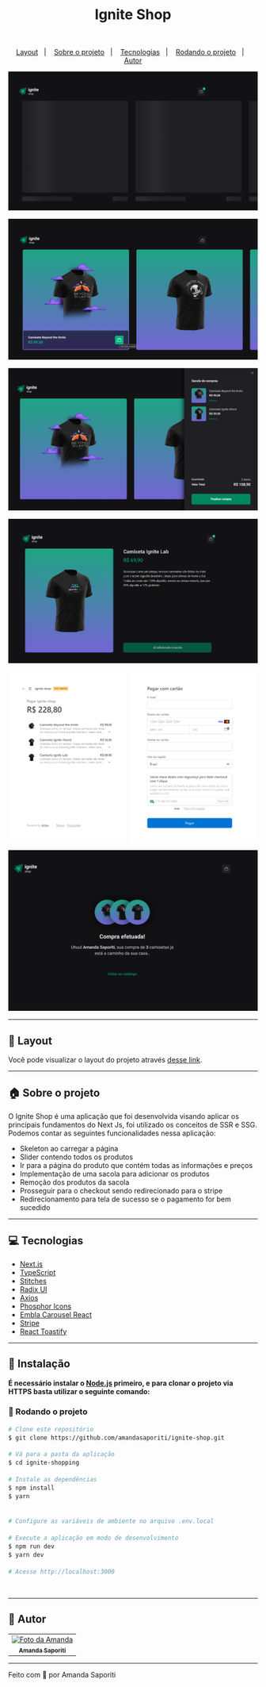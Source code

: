 <h1 align="center">
  Ignite Shop
</h1>

<br>

<p align="center">
  <a href="#art-layout">Layout</a>&nbsp;&nbsp;&nbsp;|&nbsp;&nbsp;&nbsp;
  <a href="#house-sobre-o-projeto">Sobre o projeto</a>&nbsp;&nbsp;&nbsp;|&nbsp;&nbsp;&nbsp;
  <a href="#computer-tecnologias">Tecnologias</a>&nbsp;&nbsp;&nbsp;|&nbsp;&nbsp;&nbsp;
  <a href="#runner-rodando-o-projeto">Rodando o projeto</a>&nbsp;&nbsp;&nbsp;|&nbsp;&nbsp;&nbsp;
  <a href="#art-autor">Autor</a
</p>

<p align="center">
  <img alt="Skeleton Interface" src="https://github.com/amandasaporiti/ignite-shop/blob/master/src/assets/skeleton-interface.png?raw=true">
</p>

<p align="center">
  <img alt="Home Interface" src="https://github.com/amandasaporiti/ignite-shop/blob/master/src/assets/interface-home.PNG?raw=true">
</p>

<p align="center">
  <img alt="Bag Interface" src="https://github.com/amandasaporiti/ignite-shop/blob/master/src/assets/bag-interface.PNG?raw=true">
</p>

<p align="center">
  <img alt="Product Interface" src="https://github.com/amandasaporiti/ignite-shop/blob/master/src/assets/product-description-interface.PNG?raw=true">
</p>

<p align="center">
  <img alt="Stripe Payment Interface" src="https://github.com/amandasaporiti/ignite-shop/blob/master/src/assets/stripe-interface.PNG?raw=true">
</p>

<p align="center">
  <img alt="Success Interface" src="https://github.com/amandasaporiti/ignite-shop/blob/master/src/assets/success-interface.PNG?raw=true">
</p>

---

## :art: Layout

Você pode visualizar o layout do projeto através [desse link](https://www.figma.com/file/FxlDRKOmznBbTH8DsTgnZU/Ignite-Shop-2.0/duplicate).

---

## :house: Sobre o projeto

O Ignite Shop é uma aplicação que foi desenvolvida visando aplicar os principais fundamentos do Next Js, foi utilizado os conceitos de SSR e SSG.
Podemos contar as seguintes funcionalidades nessa aplicação:

- Skeleton ao carregar a página
- Slider contendo todos os produtos
- Ir para a página do produto que contém todas as informações e preços
- Implementação de uma sacola para adicionar os produtos
- Remoção dos produtos da sacola
- Prosseguir para o checkout sendo redirecionado para o stripe
- Redirecionamento para tela de sucesso se o pagamento for bem sucedido

---

## :computer: Tecnologias

- [Next.js](https://nextjs.org/)
- [TypeScript](https://www.typescriptlang.org/)
- [Stitches](https://stitches.dev/)
- [Radix UI](https://www.radix-ui.com/)
- [Axios](https://axios-http.com/ptbr/)
- [Phosphor Icons](https://phosphoricons.com/)
- [Embla Carousel React](https://www.embla-carousel.com/get-started/react/)
- [Stripe](https://stripe.com/br)
- [React Toastify](https://fkhadra.github.io/react-toastify/introduction)

---

## :construction_worker: Instalação

**É necessário instalar o [Node.js](https://nodejs.org/en/download/) primeiro, e para clonar o projeto via HTTPS basta utilizar o seguinte comando:**
<br>

### :runner: Rodando o projeto

```bash
# Clone este repositório
$ git clone https://github.com/amandasaporiti/ignite-shop.git

# Vá para a pasta da aplicação
$ cd ignite-shopping

# Instale as dependências
$ npm install
$ yarn


# Configure as variáveis de ambiente no arquivo .env.local

# Execute a aplicação em modo de desenvolvimento
$ npm run dev
$ yarn dev

# Acesse http://localhost:3000
```

<br>

---

## :art: Autor

<table>
  <tr>
    <td align="center">
      <a href="#">
        <img src="https://avatars.githubusercontent.com/u/94876637?s=96&v=4" width="100px;" alt="Foto da Amanda"/><br>
        <sub>
          <b>Amanda Saporiti</b>
        </sub>
      </a>
    </td>
  </tr>
</table>

---

Feito com 💜 por Amanda Saporiti
